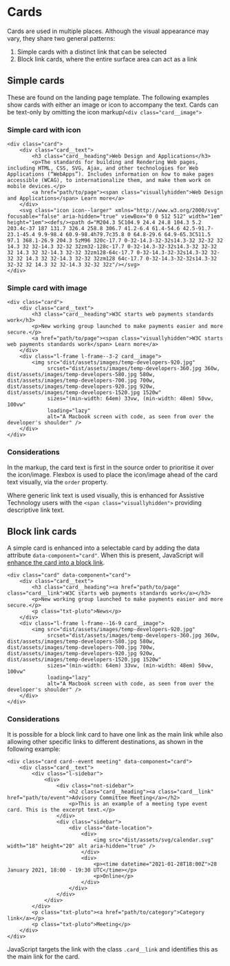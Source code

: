# Cards

Cards are used in multiple places. Although the visual appearance may vary, they share two general patterns:

1. Simple cards with a distinct link that can be selected
2. Block link cards, where the entire surface area can act as a link

## Simple cards

These are found on the landing page template. The following examples show cards with either an image or icon to accompany the text. Cards can be text-only by omitting the icon markup/`<div class="card__image">`

### Simple card with icon

```
<div class="card">
    <div class="card__text">
        <h3 class="card__heading">Web Design and Applications</h3>
        <p>The standards for building and Rendering Web pages, including HTML, CSS, SVG, Ajax, and other technologies for Web Applications (“WebApps”). Includes information on how to make pages accessible (WCAG), to internationalize them, and make them work on mobile devices.</p>
        <a href="path/to/page"><span class="visuallyhidden">Web Design and Applications</span> Learn more</a>
    </div>
    <svg class="icon icon--larger" xmlns="http://www.w3.org/2000/svg" focusable="false" aria-hidden="true" viewBox="0 0 512 512" width="1em" height="1em"><defs/><path d="M204.3 5C104.9 24.4 24.8 104.3 5.2 203.4c-37 187 131.7 326.4 258.8 306.7 41.2-6.4 61.4-54.6 42.5-91.7-23.1-45.4 9.9-98.4 60.9-98.4h79.7c35.8 0 64.8-29.6 64.9-65.3C511.5 97.1 368.1-26.9 204.3 5zM96 320c-17.7 0-32-14.3-32-32s14.3-32 32-32 32 14.3 32 32-14.3 32-32 32zm32-128c-17.7 0-32-14.3-32-32s14.3-32 32-32 32 14.3 32 32-14.3 32-32 32zm128-64c-17.7 0-32-14.3-32-32s14.3-32 32-32 32 14.3 32 32-14.3 32-32 32zm128 64c-17.7 0-32-14.3-32-32s14.3-32 32-32 32 14.3 32 32-14.3 32-32 32z"/></svg>
</div>
```

### Simple card with image

```
<div class="card">
    <div class="card__text">
        <h3 class="card__heading">W3C starts web payments standards work</h3>
        <p>New working group launched to make payments easier and more secure.</p>
        <a href="path/to/page"><span class="visuallyhidden">W3C starts web payments standards work</span> Learn more</a>
    </div>
    <div class="l-frame l-frame--3-2 card__image">
        <img src="dist/assets/images/temp-developers-920.jpg"
             srcset="dist/assets/images/temp-developers-360.jpg 360w, dist/assets/images/temp-developers-580.jpg 580w, dist/assets/images/temp-developers-700.jpg 700w, dist/assets/images/temp-developers-920.jpg 920w, dist/assets/images/temp-developers-1520.jpg 1520w"
             sizes="(min-width: 64em) 33vw, (min-width: 48em) 50vw, 100vw"
             loading="lazy"
             alt="A Macbook screen with code, as seen from over the developer's shoulder" />
    </div>
</div>
```

### Considerations

In the markup, the card text is first in the source order to prioritise it over the icon/image. Flexbox is used to place the icon/image ahead of the card text visually, via the `order` property.

Where generic link text is used visually, this is enhanced for Assistive Technology users with the `<span class="visuallyhidden">` providing descriptive link text.

## Block link cards

A simple card is enhanced into a selectable card by adding the data attribute `data-component="card"`. When this is present, JavaScript will [enhance the card into a block link](https://css-tricks.com/block-links-the-search-for-a-perfect-solution/).

```
<div class="card" data-component="card">
    <div class="card__text">
        <h3 class="card__heading"><a href="path/to/page" class="card__link">W3C starts web payments standards work</a></h3>
        <p>New working group launched to make payments easier and more secure.</p>
        <p class="txt-pluto">News</p>
    </div>
    <div class="l-frame l-frame--16-9 card__image">
        <img src="dist/assets/images/temp-developers-920.jpg"
             srcset="dist/assets/images/temp-developers-360.jpg 360w, dist/assets/images/temp-developers-580.jpg 580w, dist/assets/images/temp-developers-700.jpg 700w, dist/assets/images/temp-developers-920.jpg 920w, dist/assets/images/temp-developers-1520.jpg 1520w"
             sizes="(min-width: 64em) 33vw, (min-width: 48em) 50vw, 100vw"
             loading="lazy"
             alt="A Macbook screen with code, as seen from over the developer's shoulder" />
    </div>
</div>
```

### Considerations

It is possible for a block link card to have one link as the main link while also allowing other specific links to different destinations, as shown in the following example:

```
<div class="card card--event meeting" data-component="card">
    <div class="card__text">
        <div class="l-sidebar">
            <div>
                <div class="not-sidebar">
                    <h2 class="card__heading"><a class="card__link" href="path/to/event">Advisory Committee Meeting</a></h2>
                    <p>This is an example of a meeting type event card. This is the excerpt text.</p>
                </div>
                <div class="sidebar">
                    <div class="date-location">
                        <div>
                            <img src="dist/assets/svg/calendar.svg" width="18" height="20" alt aria-hidden="true" />
                        </div>
                        <div>
                            <p><time datetime="2021-01-28T18:00Z">28 January 2021, 18:00 - 19:30 UTC</time></p>
                            <p>Online</p>
                        </div>
                    </div>
                </div>
            </div>
        </div>
        <p class="txt-pluto"><a href="path/to/category">Category link</a></p>
        <p class="txt-pluto">Meeting</p>
    </div>
</div>
```

JavaScript targets the link with the class `.card__link` and identifies this as the main link for the card.